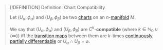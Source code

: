 >[!DEFINITION] Definition: Chart Compatibility
>
>Let $(U_{\alpha}, \phi_{\alpha})$ and $(U_{\beta}, \phi_{\beta})$ be two [charts](Chart.md) on an $n$-[manifold](../Manifolds.md) $M$.
>
>We say that $(U_{\alpha}, \phi_{\alpha})$ and $(U_{\beta}, \phi_{\beta})$ are $C^k$-**compatible** (where $k \in \mathbb{N}_0\cup \{\infty\}$) iff the [transition maps](Transition%20Map.md) between them are $k$-times [continuously partially differentiable](../../../Analysis/Real%20Analysis/Multivariate%20Real%20Analysis/Real%20Vector%20Functions/Differentiation/Partial%20Derivatives%20of%20Real%20Vector%20Functions.md) or $U_{\alpha} \cap U_{\beta} = \varnothing$. 
>
